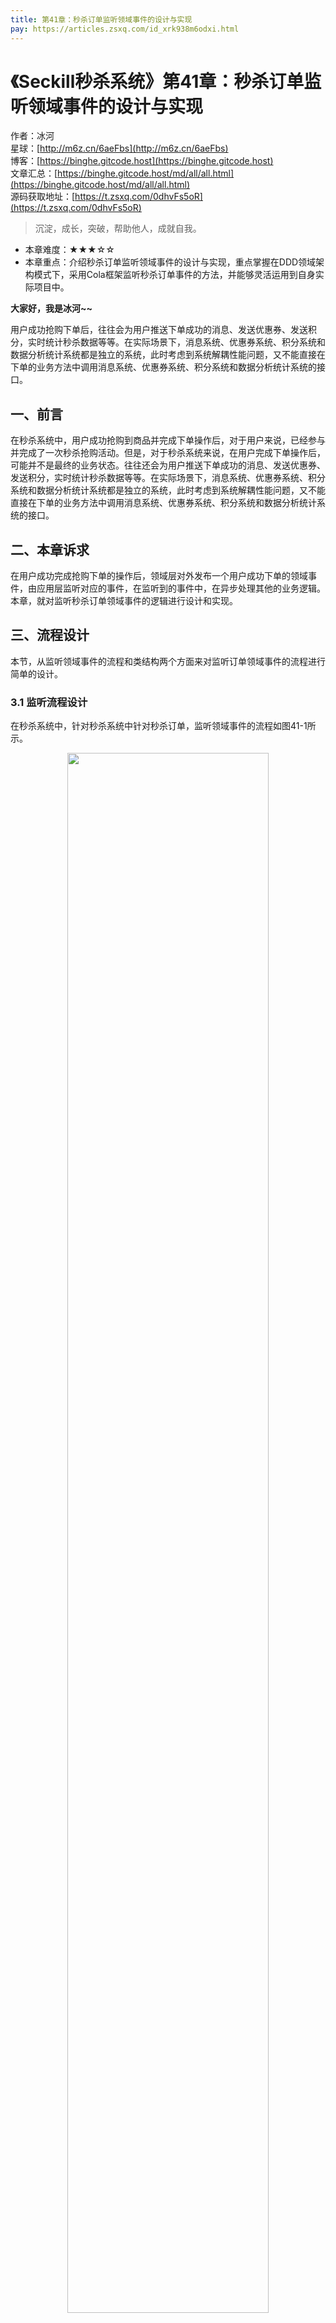 ```yaml
---
title: 第41章：秒杀订单监听领域事件的设计与实现
pay: https://articles.zsxq.com/id_xrk938m6odxi.html
---
```


# 《Seckill秒杀系统》第41章：秒杀订单监听领域事件的设计与实现

作者：冰河
<br/>星球：[http://m6z.cn/6aeFbs](http://m6z.cn/6aeFbs)
<br/>博客：[https://binghe.gitcode.host](https://binghe.gitcode.host)
<br/>文章汇总：[https://binghe.gitcode.host/md/all/all.html](https://binghe.gitcode.host/md/all/all.html)
<br/>源码获取地址：[https://t.zsxq.com/0dhvFs5oR](https://t.zsxq.com/0dhvFs5oR)

> 沉淀，成长，突破，帮助他人，成就自我。

* 本章难度：★★★☆☆
* 本章重点：介绍秒杀订单监听领域事件的设计与实现，重点掌握在DDD领域架构模式下，采用Cola框架监听秒杀订单事件的方法，并能够灵活运用到自身实际项目中。

**大家好，我是冰河~~**

用户成功抢购下单后，往往会为用户推送下单成功的消息、发送优惠券、发送积分，实时统计秒杀数据等等。在实际场景下，消息系统、优惠券系统、积分系统和数据分析统计系统都是独立的系统，此时考虑到系统解耦性能问题，又不能直接在下单的业务方法中调用消息系统、优惠券系统、积分系统和数据分析统计系统的接口。

## 一、前言

在秒杀系统中，用户成功抢购到商品并完成下单操作后，对于用户来说，已经参与并完成了一次秒杀抢购活动。但是，对于秒杀系统来说，在用户完成下单操作后，可能并不是最终的业务状态。往往还会为用户推送下单成功的消息、发送优惠券、发送积分，实时统计秒杀数据等等。在实际场景下，消息系统、优惠券系统、积分系统和数据分析统计系统都是独立的系统，此时考虑到系统解耦性能问题，又不能直接在下单的业务方法中调用消息系统、优惠券系统、积分系统和数据分析统计系统的接口。

## 二、本章诉求

在用户成功完成抢购下单的操作后，领域层对外发布一个用户成功下单的领域事件，由应用层监听对应的事件，在监听到的事件中，在异步处理其他的业务逻辑。本章，就对监听秒杀订单领域事件的逻辑进行设计和实现。

## 三、流程设计

本节，从监听领域事件的流程和类结构两个方面来对监听订单领域事件的流程进行简单的设计。

### 3.1  监听流程设计

在秒杀系统中，针对秒杀系统中针对秒杀订单，监听领域事件的流程如图41-1所示。

<div align="center">
    <img src="https://binghe.gitcode.host/images/project/seckill/scekill-2023-06-20-001.png?raw=true" width="80%">
    <br/>
</div>

可以看到，领域层将事件封装成对应的事件模型发布到Cola，应用层会监听Cola中的事件，并且接收对应的事件，接收到事件后会进行诸如异步发送消息、异步发送优惠券、异步发送积分和异步统计数据等等的操作。

### 3.2 类结构设计

在秒杀系统中，监听订单领域事件涉及到的类结构如图41-2所示。

## 查看完整文章

加入[冰河技术](http://m6z.cn/6aeFbs)知识星球，解锁完整技术文章与完整代码

